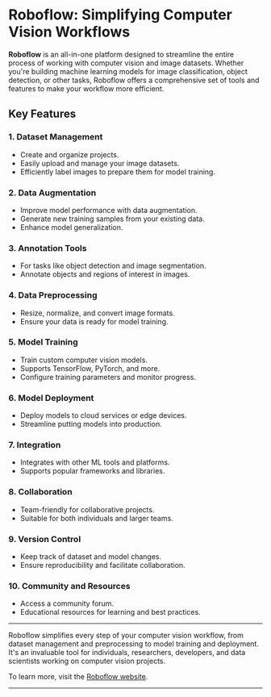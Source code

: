 # Roboflow: Simplifying Computer Vision Workflows

**Roboflow** is an all-in-one platform designed to streamline the entire process of working with computer vision and image datasets. Whether you're building machine learning models for image classification, object detection, or other tasks, Roboflow offers a comprehensive set of tools and features to make your workflow more efficient.

## Key Features

### 1. **Dataset Management**

- Create and organize projects.
- Easily upload and manage your image datasets.
- Efficiently label images to prepare them for model training.

### 2. **Data Augmentation**

- Improve model performance with data augmentation.
- Generate new training samples from your existing data.
- Enhance model generalization.

### 3. **Annotation Tools**

- For tasks like object detection and image segmentation.
- Annotate objects and regions of interest in images.

### 4. **Data Preprocessing**

- Resize, normalize, and convert image formats.
- Ensure your data is ready for model training.

### 5. **Model Training**

- Train custom computer vision models.
- Supports TensorFlow, PyTorch, and more.
- Configure training parameters and monitor progress.

### 6. **Model Deployment**

- Deploy models to cloud services or edge devices.
- Streamline putting models into production.

### 7. **Integration**

- Integrates with other ML tools and platforms.
- Supports popular frameworks and libraries.

### 8. **Collaboration**

- Team-friendly for collaborative projects.
- Suitable for both individuals and larger teams.

### 9. **Version Control**

- Keep track of dataset and model changes.
- Ensure reproducibility and facilitate collaboration.

### 10. **Community and Resources**

- Access a community forum.
- Educational resources for learning and best practices.

---

Roboflow simplifies every step of your computer vision workflow, from dataset management and preprocessing to model training and deployment. It's an invaluable tool for individuals, researchers, developers, and data scientists working on computer vision projects.

To learn more, visit the [Roboflow website](https://roboflow.com).

---
